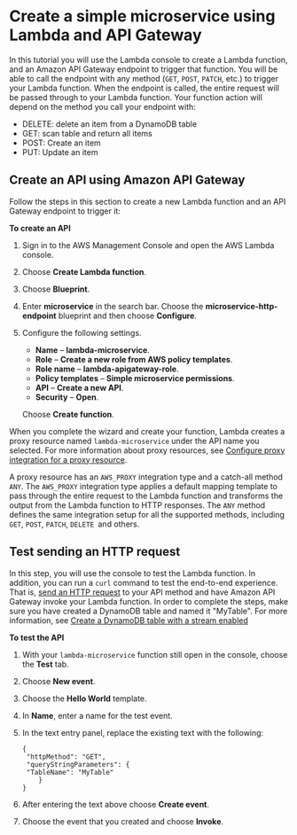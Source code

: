 # Create a simple microservice using Lambda and API Gateway<a name="services-apigateway-blueprint"></a>

In this tutorial you will use the Lambda console to create a Lambda function, and an Amazon API Gateway endpoint to trigger that function\. You will be able to call the endpoint with any method \(`GET`, `POST`, `PATCH`, etc\.\) to trigger your Lambda function\. When the endpoint is called, the entire request will be passed through to your Lambda function\. Your function action will depend on the method you call your endpoint with: 
+ DELETE: delete an item from a DynamoDB table
+ GET: scan table and return all items
+ POST: Create an item
+ PUT: Update an item

## Create an API using Amazon API Gateway<a name="services-apigateway-blueprint-create"></a>

Follow the steps in this section to create a new Lambda function and an API Gateway endpoint to trigger it:

**To create an API**

1. Sign in to the AWS Management Console and open the AWS Lambda console\.

1. Choose **Create Lambda function**\.

1. Choose **Blueprint**\.

1. Enter **microservice** in the search bar\. Choose the **microservice\-http\-endpoint** blueprint and then choose **Configure**\.

1. Configure the following settings\.
   + **Name** – **lambda\-microservice**\.
   + **Role** – **Create a new role from AWS policy templates**\.
   + **Role name** – **lambda\-apigateway\-role**\.
   + **Policy templates** – **Simple microservice permissions**\.
   + **API** – **Create a new API**\.
   + **Security** – **Open**\.

   Choose **Create function**\.

When you complete the wizard and create your function, Lambda creates a proxy resource named `lambda-microservice` under the API name you selected\. For more information about proxy resources, see [Configure proxy integration for a proxy resource](https://docs.aws.amazon.com/apigateway/latest/developerguide/api-gateway-set-up-simple-proxy.html)\.

A proxy resource has an `AWS_PROXY` integration type and a catch\-all method `ANY`\. The `AWS_PROXY` integration type applies a default mapping template to pass through the entire request to the Lambda function and transforms the output from the Lambda function to HTTP responses\. The `ANY` method defines the same integration setup for all the supported methods, including `GET`, `POST`, `PATCH`, `DELETE `and others\. 

## Test sending an HTTP request<a name="services-apigateway-blueprint-test"></a>

In this step, you will use the console to test the Lambda function\. In addition, you can run a `curl` command to test the end\-to\-end experience\. That is, [send an HTTP request](https://docs.aws.amazon.com/apigateway/latest/developerguide/http-api.html) to your API method and have Amazon API Gateway invoke your Lambda function\. In order to complete the steps, make sure you have created a DynamoDB table and named it "MyTable"\. For more information, see [Create a DynamoDB table with a stream enabled](with-ddb-example.md#with-ddb-create-buckets)

**To test the API**

1. With your `lambda-microservice` function still open in the console, choose the **Test** tab\.

1. Choose **New event**\.

1. Choose the **Hello World** template\.

1. In **Name**, enter a name for the test event\.

1. In the text entry panel, replace the existing text with the following:

   ```
   {
   	"httpMethod": "GET",
   	"queryStringParameters": {
   	"TableName": "MyTable"
       }
   }
   ```

1. After entering the text above choose **Create event**\.

1. Choose the event that you created and choose **Invoke**\.